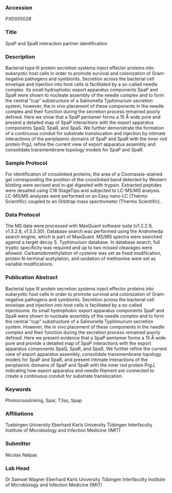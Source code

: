 ### Accession
PXD005028

### Title
SpaP and SpaR interaction partner identification

### Description
Bacterial type III protein secretion systems inject effector proteins into eukaryotic host cells in order to promote survival and colonization of Gram-negative pathogens and symbionts. Secretion across the bacterial cell envelope and injection into host cells is facilitated by a so-called needle complex. Its small hydrophobic export apparatus components SpaP and SpaR were shown to nucleate assembly of the needle complex and to form the central “cup” substructure of a Salmonella Typhimurium secretion system, however, the in vivo placement of these components in the needle complex and their function during the secretion process remained poorly defined. Here we show that a SpaP pentamer forms a 15 Å wide pore and present a detailed map of SpaP interactions with the export apparatus components SpaQ, SpaR, and SpaS. We further demonstrate the formation of a continuous conduit for substrate translocation and injection by intimate interactions of the periplasmic domains of SpaP and SpaR with the inner rod protein PrgJ, refine the current view of export apparatus assembly and consolidate transmembrane topology models for SpaP and SpaR.

### Sample Protocol
For identification of crosslinked proteins, the area of a Coomassie-stained gel corresponding the position of the crosslinked band detected by Western blotting were excised and in-gel digested with trypsin. Extracted peptides were desalted using C18 StageTips and subjected to LC-MS/MS analysis. LC-MS/MS analyses were performed on an Easy nano-LC (Thermo Scientific) coupled to an Orbitrap mass spectrometer (Thermo Scientific).

### Data Protocol
The MS data were processed with MaxQuant software suite (v1.2.2.9, v1.5.2.8, v1.5.3.30). Database search was performed using the Andromeda search engine, which is part of MaxQuant. MS/MS spectra were searched against a target decoy S. Typhimurium database. In database search, full tryptic specificity was required and up to two missed cleavages were allowed. Carbamidomethylation of cysteine was set as fixed modification, protein N-terminal acetylation, and oxidation of methionine were set as variable modifications.

### Publication Abstract
Bacterial type III protein secretion systems inject effector proteins into eukaryotic host cells in order to promote survival and colonization of Gram-negative pathogens and symbionts. Secretion across the bacterial cell envelope and injection into host cells is facilitated by a so-called injectisome. Its small hydrophobic export apparatus components SpaP and SpaR were shown to nucleate assembly of the needle complex and to form the central "cup" substructure of a Salmonella Typhimurium secretion system. However, the in vivo placement of these components in the needle complex and their function during the secretion process remained poorly defined. Here we present evidence that a SpaP pentamer forms a 15 &#xc5; wide pore and provide a detailed map of SpaP interactions with the export apparatus components SpaQ, SpaR, and SpaS. We further refine the current view of export apparatus assembly, consolidate transmembrane topology models for SpaP and SpaR, and present intimate interactions of the periplasmic domains of SpaP and SpaR with the inner rod protein PrgJ, indicating how export apparatus and needle filament are connected to create a continuous conduit for substrate translocation.

### Keywords
Photocrosslinking, Spar, T3ss, Spap

### Affiliations
Tuebingen University
Eberhard Karls University Tübingen Interfaculty Institute of Microbiology and Infection Medicine (IMIT)

### Submitter
Nicolas Nalpas

### Lab Head
Dr Samuel Wagner
Eberhard Karls University Tübingen Interfaculty Institute of Microbiology and Infection Medicine (IMIT)


